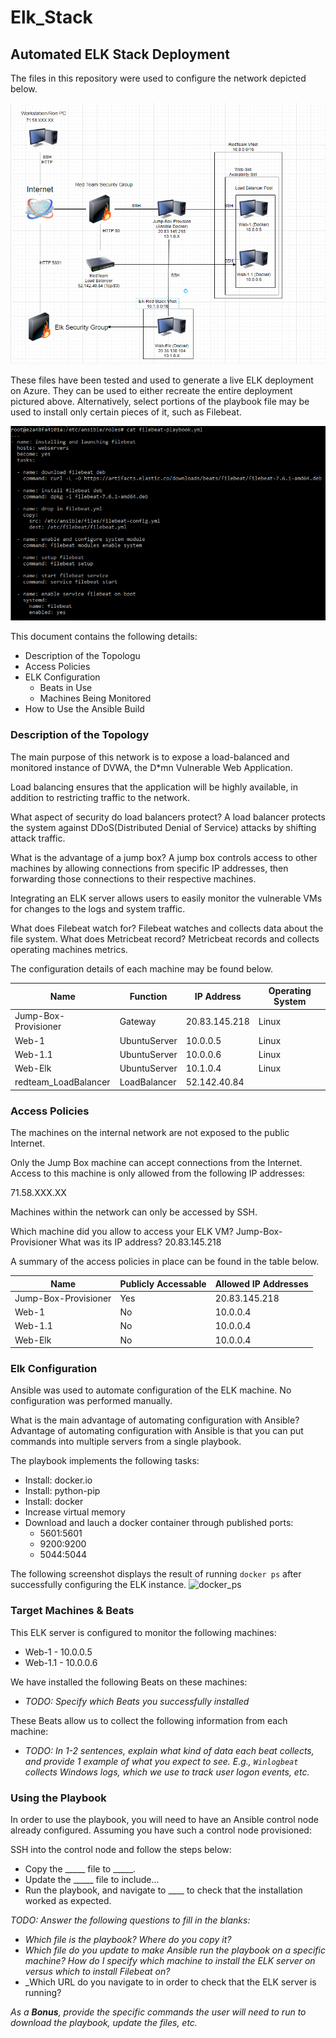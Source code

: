 # Elk_Stack
## Automated ELK Stack Deployment

The files in this repository were used to configure the network depicted below.

![](Images/Elk_stack_diagram.png)

These files have been tested and used to generate a live ELK deployment on Azure. They can be used to either recreate the entire deployment pictured above. Alternatively, select portions of the playbook file may be used to install only certain pieces of it, such as Filebeat.

 
![](Images/filebeat..png)



This document contains the following details:
- Description of the Topologu
- Access Policies
- ELK Configuration
  - Beats in Use
  - Machines Being Monitored
- How to Use the Ansible Build


### Description of the Topology

The main purpose of this network is to expose a load-balanced and monitored instance of DVWA, the D*mn Vulnerable Web Application.

Load balancing ensures that the application will be highly available, in addition to restricting traffic to the network.

What aspect of security do load balancers protect? A  load balancer protects the system against DDoS(Distributed Denial of Service) attacks by shifting attack traffic.
 
What is the advantage of a jump box? A jump box controls access to other machines by allowing connections from specific IP addresses, then forwarding those connections to their respective machines.

Integrating an ELK server allows users to easily monitor the vulnerable VMs for changes to the logs and system traffic.

What does Filebeat watch for? Filebeat watches and collects data about the file system.
What does Metricbeat record? Metricbeat records and collects operating machines metrics.

The configuration details of each machine may be found below.

| Name                 | Function     | IP Address    | Operating System |
|----------------------|--------------|---------------|------------------|
| Jump-Box-Provisioner | Gateway      | 20.83.145.218 | Linux            |
| Web-1                | UbuntuServer | 10.0.0.5      | Linux            |
| Web-1.1              | UbuntuServer | 10.0.0.6      | Linux            |
| Web-Elk              | UbuntuServer | 10.1.0.4      | Linux            |
| redteam_LoadBalancer | LoadBalancer | 52.142.40.84  |                  |

### Access Policies

The machines on the internal network are not exposed to the public Internet. 

Only the Jump Box machine can accept connections from the Internet. Access to this machine is only allowed from the following IP addresses:

71.58.XXX.XX

Machines within the network can only be accessed by SSH.

Which machine did you allow to access your ELK VM? Jump-Box-Provisioner
What was its IP address? 20.83.145.218

A summary of the access policies in place can be found in the table below.

| Name                 | Publicly Accessable | Allowed IP Addresses |
|----------------------|---------------------|----------------------|
| Jump-Box-Provisioner | Yes                 | 20.83.145.218        |
| Web-1                | No                  | 10.0.0.4             |
| Web-1.1              | No                  | 10.0.0.4             |
| Web-Elk              | No                  | 10.0.0.4             |

### Elk Configuration

Ansible was used to automate configuration of the ELK machine. No configuration was performed manually. 

What is the main advantage of automating configuration with Ansible? 
Advantage of automating configuration with Ansible is that you can put commands into multiple servers from a single playbook.

The playbook implements the following tasks:
- Install: docker.io
- Install: python-pip
- Install: docker
- Increase virtual memory
- Download and lauch a docker container through published ports:
  -   5601:5601
  -   9200:9200
  -   5044:5044

The following screenshot displays the result of running `docker ps` after successfully configuring the ELK instance.
![docker_ps](https://user-images.githubusercontent.com/80179528/110550133-2162b700-8101-11eb-94d7-464b938d533b.png)

### Target Machines & Beats
This ELK server is configured to monitor the following machines:
- Web-1 - 10.0.0.5
- Web-1.1 - 10.0.0.6


We have installed the following Beats on these machines:
- _TODO: Specify which Beats you successfully installed_

These Beats allow us to collect the following information from each machine:
- _TODO: In 1-2 sentences, explain what kind of data each beat collects, and provide 1 example of what you expect to see. E.g., `Winlogbeat` collects Windows logs, which we use to track user logon events, etc._

### Using the Playbook
In order to use the playbook, you will need to have an Ansible control node already configured. Assuming you have such a control node provisioned: 

SSH into the control node and follow the steps below:
- Copy the _____ file to _____.
- Update the _____ file to include...
- Run the playbook, and navigate to ____ to check that the installation worked as expected.

_TODO: Answer the following questions to fill in the blanks:_
- _Which file is the playbook? Where do you copy it?_
- _Which file do you update to make Ansible run the playbook on a specific machine? How do I specify which machine to install the ELK server on versus which to install Filebeat on?_
- _Which URL do you navigate to in order to check that the ELK server is running?

_As a **Bonus**, provide the specific commands the user will need to run to download the playbook, update the files, etc._
